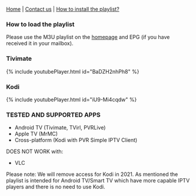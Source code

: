 [Home](https://freeview.github.io/iptv) | [Contact us](https://freeview.github.io/iptv/pages/contact.html) | [How to install the playlist?](https://freeview.github.io/iptv/pages/howto.html)

### How to load the playlist

Please use the M3U playlist on the [homepage](https://freeview.github.io/iptv) and EPG (if you have received it in your mailbox).

### Tivimate

{% include youtubePlayer.html id="BaDZH2nhPh8" %}

### Kodi

{% include youtubePlayer.html id="iU9-Mi4cqdw" %}

### TESTED AND SUPPORTED APPS
- Android TV (Tivimate, TVirl, PVRLive)
- Apple TV (MrMC)
- Cross-platform (Kodi with PVR Simple IPTV Client) 


DOES NOT WORK with:
- VLC

Please note: We will remove access for Kodi in 2021. As mentioned the playlist is intended for Android TV/Smart TV which have more capable IPTV players and there is no need to use Kodi.

